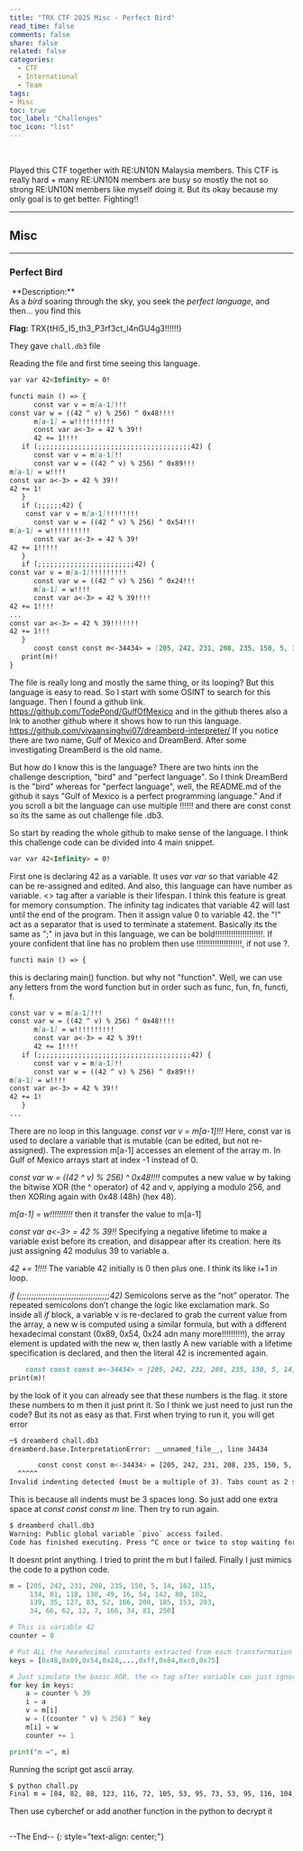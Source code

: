 ```yaml
---
title: "TRX CTF 2025 Misc - Perfect Bird"
read_time: false
comments: false
share: false
related: false
categories:
  - CTF
  - International
  - Team
tags:
- Misc
toc: true
toc_label: "Challenges"
toc_icon: "list"
---
```


<img src="/assets/images/trx25/flag2.png" alt="">
<img src="/assets/images/trx25/flag3.png" alt="">


Played this CTF together with RE:UN10N Malaysia members. This CTF is really hard + many RE:UN10N members are busy so mostly the not so strong RE:UN10N members like myself doing it. But its okay because my only goal is to get better. Fighting!!

---

## Misc

---

### Perfect Bird
<img src="/assets/images/trx25/flag.png" alt="">
**Description:**<br>
As a <var>bird</var> soaring through the sky, you seek the <var>perfect language</var>, and then... you find this

**Flag:**
TRX{tHi5_I5_th3_P3rf3ct_l4nGU4g3!!!!!!}

They gave `chall.db3` file

Reading the file and first time seeing this language.

```markdown
var var 42<Infinity> = 0!

functi main () => {
      const var v = m[a-1]!!!
const var w = ((42 ^ v) % 256) ^ 0x48!!!!
      m[a-1] = w!!!!!!!!!!
      const var a<-3> = 42 % 39!!
      42 += 1!!!!
   if (;;;;;;;;;;;;;;;;;;;;;;;;;;;;;;;;;;;;;;42) {
      const var v = m[a-1]!!
      const var w = ((42 ^ v) % 256) ^ 0x89!!!
m[a-1] = w!!!!
const var a<-3> = 42 % 39!!
42 += 1!
   }
   if (;;;;;;42) {
    const var v = m[a-1]!!!!!!!!
      const var w = ((42 ^ v) % 256) ^ 0x54!!!
m[a-1] = w!!!!!!!!!!
      const var a<-3> = 42 % 39!
42 += 1!!!!!
   }
   if (;;;;;;;;;;;;;;;;;;;;;;;;42) {
const var v = m[a-1]!!!!!!!!!
      const var w = ((42 ^ v) % 256) ^ 0x24!!!
      m[a-1] = w!!!!
      const var a<-3> = 42 % 39!!!!
42 += 1!!!!
...
const var a<-3> = 42 % 39!!!!!!!
42 += 1!!!
   }
      const const const m<-34434> = [205, 242, 231, 208, 235, 150, 5, 14, 162, 115, 134, 81, 118, 138, 49, 16, 54,142,80, 102, 139, 35, 127, 83, 52, 106, 200, 185, 153, 203, 34, 66, 62, 12, 7, 166, 34, 81, 250]!
   print(m)!
}
```

The file is really long and mostly the same thing, or its looping? But this language is easy to read. So I start with some OSINT to search for this language. Then I found a github link.
https://github.com/TodePond/GulfOfMexico and in the github theres also a lnk to another github where it shows how to run this language. https://github.com/vivaansinghvi07/dreamberd-interpreter/
If you notice there are two name, Gulf of Mexico and DreamBerd. After some investigating DreamBerd is the old name.

But how do I know this is the language? There are two hints inn the challenge description, "bird" and "perfect language". So I think DreamBerd is the "bird" whereas for "perfect language", well, the README.md of the github it says "Gulf of Mexico is a perfect programming language." And if you scroll a bit the language can use multiple !!!!!! and there are const const so its the same as out challenge file .db3.

So start by reading the whole github to make sense of the language. I think this challenge code can be divided into 4 main snippet.
```markdown
var var 42<Infinity> = 0!
```
First one is declaring 42 as a variable. It uses <var>var var</var> so that variable 42 can be re-assigned and edited. And also, this language can have number as variable. <> tag after a variable is their lifespan. I think this feature is great for memory consumption. The infinity tag indicates that variable 42 will last until the end of the program. Then it assign value 0 to variable 42. the "!" act as a separator that is used to terminate a statement. Basically its the same as ";" in java but in this language, we can be bold!!!!!!!!!!!!!!!!!!!!!. If youre confident that line has no problem then use !!!!!!!!!!!!!!!!!!!!, if not use ?.

```markdown
functi main () => {
```
this is declaring main() function. but why not "function". Well, we can use any letters from the word function but in order such as func, fun, fn, functi, f.

```markdown
const var v = m[a-1]!!!
const var w = ((42 ^ v) % 256) ^ 0x48!!!!
      m[a-1] = w!!!!!!!!!!
      const var a<-3> = 42 % 39!!
      42 += 1!!!!
   if (;;;;;;;;;;;;;;;;;;;;;;;;;;;;;;;;;;;;;;42) {
      const var v = m[a-1]!!
      const var w = ((42 ^ v) % 256) ^ 0x89!!!
m[a-1] = w!!!!
const var a<-3> = 42 % 39!!
42 += 1!
   }
...
```
There are no loop in this language. <var>const var v = m[a-1]!!!</var> Here, const var is used to declare a variable that is mutable (can be edited, but not re-assigned).
The expression m[a-1] accesses an element of the array m. In Gulf of Mexico arrays start at index -1 instead of 0.

<var>const var w = ((42 ^ v) % 256) ^ 0x48!!!!</var> computes a new value w by taking the bitwise XOR (the ^ operator) of 42 and v, applying a modulo 256, and then XORing again with 0x48 (48h) (hex 48).

<var>m[a-1] = w!!!!!!!!!!</var> then it transfer the value to m[a-1]

<var>const var a<-3> = 42 % 39!!</var> Specifying a negative lifetime to make a variable exist before its creation, and disappear after its creation. here its just assigning 42 modulus 39 to variable a.

<var>42 += 1!!!!</var> The variable 42 initially is 0 then plus one. I think its like i+1 in loop.

<var>if (;;;;;;;;;;;;;;;;;;;;;;;;;;;;;;;;;;;;;;42)</var> Semicolons serve as the “not” operator. The repeated semicolons don’t change the logic like exclamation mark. So inside all <var>if</var> block, a variable v is re-declared to grab the current value from the array, a new w is computed using a similar formula, but with a different hexadecimal constant (0x89, 0x54, 0x24 adn many more!!!!!!!!!!), the array element is updated with the new w, then lastly A new variable with a lifetime specification is declared, and then the literal 42 is incremented again.

```markdown
    const const const m<-34434> = [205, 242, 231, 208, 235, 150, 5, 14, 162, 115, 134, 81, 118, 138, 49, 16, 54,142,80, 102, 139, 35, 127, 83, 52, 106, 200, 185, 153, 203, 34, 66, 62, 12, 7, 166, 34, 81, 250]!
print(m)!
```
by the look of it you can already see that these numbers is the flag. it store these numbers to m then it just print it. So I think we just need to just run the code? But its not as easy as that. First when trying to run it, you will get error
```bash
─$ dreamberd chall.db3
dreamberd.base.InterpretationError: __unnamed_file__, line 34434

       const const const m<-34434> = [205, 242, 231, 208, 235, 150, 5, 14, 162, 115, 134, 81, 118, 138, 49, 16, 54, 142, 80, 102, 139, 35, 127, 83, 52, 106, 200, 185, 153, 203, 34, 66, 62, 12, 7, 166, 34, 81, 250]!
  ^^^^^
Invalid indenting detected (must be a multiple of 3). Tabs count as 2 spaces.
```
This is because all indents must be 3 spaces long. So just add one extra space at <var>const const const m</var> line. Then try to run again.
```bash
$ dreamberd chall.db3
Warning: Public global variable `pivo` access failed.
Code has finished executing. Press ^C once or twice to stop waiting for when-statements and after-statements.
```
It doesnt print anything. I tried to print the m but I failed. Finally I just mimics the code to a python code.

```python
m = [205, 242, 231, 208, 235, 150, 5, 14, 162, 115,
     134, 81, 118, 138, 49, 16, 54, 142, 80, 102,
     139, 35, 127, 83, 52, 106, 200, 185, 153, 203,
     34, 66, 62, 12, 7, 166, 34, 81, 250]

# This is variable 42
counter = 0

# Put ALL the hexadecimal constants extracted from each transformation block. Its veryy long.
keys = [0x48,0x89,0x54,0x24,...,0xff,0x84,0xc0,0x75]

# Just simulate the basic XOR. the <> tag after variable can just ignore. Basically there are amny things can ignore like !!!
for key in keys:
    a = counter % 39
    i = a
    v = m[i]
    w = ((counter ^ v) % 256) ^ key
    m[i] = w
    counter += 1

print("m =", m)
```

Running the script got ascii array.
```bash
$ python chall.py
Final m = [84, 82, 88, 123, 116, 72, 105, 53, 95, 73, 53, 95, 116, 104, 51, 95, 80, 51, 114, 102, 51, 99, 116, 95, 108, 52, 110, 71, 85, 52, 103, 51, 33, 33, 33, 33, 33, 33, 125]
```

Then use cyberchef or add another function in the python to decrypt it

<img src="/assets/images/trx25/image1.png" alt="">

--The End--
{: style="text-align: center;"}